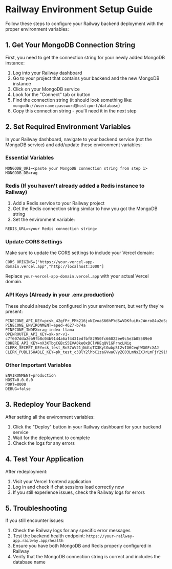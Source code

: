 # Railway Environment Setup Guide

Follow these steps to configure your Railway backend deployment with the proper environment variables:

## 1. Get Your MongoDB Connection String

First, you need to get the connection string for your newly added MongoDB instance:

1. Log into your Railway dashboard
2. Go to your project that contains your backend and the new MongoDB instance
3. Click on your MongoDB service
4. Look for the "Connect" tab or button
5. Find the connection string (it should look something like: `mongodb://username:password@host:port/database`)
6. Copy this connection string - you'll need it in the next step

## 2. Set Required Environment Variables

In your Railway dashboard, navigate to your backend service (not the MongoDB service) and add/update these environment variables:

### Essential Variables

```
MONGODB_URI=<paste your MongoDB connection string from step 1>
MONGODB_DB=rag
```

### Redis (If you haven't already added a Redis instance to Railway)

1. Add a Redis service to your Railway project
2. Get the Redis connection string similar to how you got the MongoDB string
3. Set the environment variable:
```
REDIS_URL=<your Redis connection string>
```

### Update CORS Settings

Make sure to update the CORS settings to include your Vercel domain:

```
CORS_ORIGINS=["https://your-vercel-app-domain.vercel.app","http://localhost:3000"]
```
Replace `your-vercel-app-domain.vercel.app` with your actual Vercel domain.

### API Keys (Already in your .env.production)

These should already be configured in your environment, but verify they're present:

```
PINECONE_API_KEY=pcsk_42gfPr_PMk216jxNZvoaS66hPYdSwVDKfuiHxJWnro84u2oSg3Dp9zsGnFXE4LjAT1ZqAA
PINECONE_ENVIRONMENT=aped-4627-b74a
PINECONE_INDEX=rag-index-llama
OPENROUTER_API_KEY=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
COHERE_API_KEY=nX3XTbgCGBcS5EVA0ke0xDClVKEqQV1GPrncLNiq
CLERK_SECRET_KEY=sk_test_RnS7uV21jNdtqTX3KytGwbpSt2vIG6CeqhWGGFcXAJ
CLERK_PUBLISHABLE_KEY=pk_test_c3BlY2lhbC1zaGVwaGVyZC03LmNsZXJrLmFjY291bnRzLmRldiQ
```

### Other Important Variables

```
ENVIRONMENT=production
HOST=0.0.0.0
PORT=8000
DEBUG=false
```

## 3. Redeploy Your Backend

After setting all the environment variables:

1. Click the "Deploy" button in your Railway dashboard for your backend service
2. Wait for the deployment to complete
3. Check the logs for any errors

## 4. Test Your Application

After redeployment:

1. Visit your Vercel frontend application
2. Log in and check if chat sessions load correctly now
3. If you still experience issues, check the Railway logs for errors

## 5. Troubleshooting

If you still encounter issues:

1. Check the Railway logs for any specific error messages
2. Test the backend health endpoint: `https://your-railway-app.railway.app/health`
3. Ensure you have both MongoDB and Redis properly configured in Railway
4. Verify that the MongoDB connection string is correct and includes the database name
